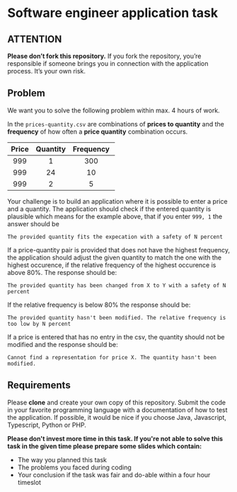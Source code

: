# Software engineer application task

## ATTENTION
__Please don’t fork this repository.__
If you fork the repository, you’re responsible if someone brings you in connection with the application process. It’s your own risk.

## Problem

We want you to solve the following problem within max. 4 hours of work.

In the ```prices-quantity.csv``` are combinations of **prices to quantity** and the **frequency** of how often a **price quantity** combination occurs. 


| Price | Quantity | Frequency |
| :---: | :---: | :---: |
| 999 | 1 | 300 |
| 999 | 24 | 10 |
| 999 | 2 | 5 |


Your challenge is to build an application where it is possible to enter a price and a quantity. The application should check if the entered quantity is plausible which means for the example above, that if you enter ```999, 1``` the answer should be 

```The provided quantity fits the expecation with a safety of N percent```

If a price-quantity pair is provided that does not have the highest frequency, the application should adjust the given quantity to match the one with the highest occurence, if the relative frequency of the highest occurence is above 80%. The response should be:

```The provided quantity has been changed from X to Y with a safety of N percent```

If the relative frequency is below 80% the response should be:

```The provided quantity hasn't been modified. The relative frequency is too low by N percent```

If a price is entered that has no entry in the csv, the quantity should not be modified and the response should be:

```Cannot find a representation for price X. The quantity hasn't been modified.```

## Requirements

Please __clone__ and create your own copy of this repository. Submit the code in your favorite programming language with a documentation of how to test the application.
If possible, it would be nice if you choose Java, Javascript, Typescript, Python or PHP.

**Please don't invest more time in this task. If you're not able to solve this task in the given time please prepare some slides which contain:**

* The way you planned this task
* The problems you faced during coding
* Your conclusion if the task was fair and do-able within a four hour timeslot

